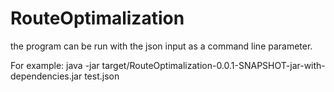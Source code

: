 # RouteOptimalization

the program can be run with the json input as a command line parameter.

For example: java -jar target/RouteOptimalization-0.0.1-SNAPSHOT-jar-with-dependencies.jar test.json
